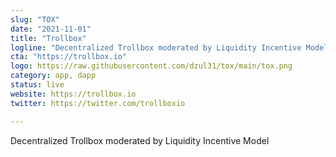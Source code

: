 ```yaml
---
slug: "TOX"
date: "2021-11-01"
title: "Trollbox"
logline: "Decentralized Trollbox moderated by Liquidity Incentive Model"
cta: "https://trollbox.io"
logo: https://raw.githubusercontent.com/dzul31/tox/main/tox.png
category: app, dapp
status: live
website: https://trollbox.io
twitter: https://twitter.com/trollboxio

---
```


Decentralized Trollbox moderated by Liquidity Incentive Model
